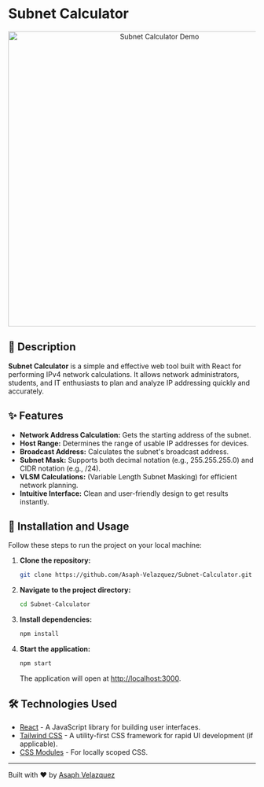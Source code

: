 # Subnet Calculator

<div align="center">
  <img src="URL_FOR_GIF_OR_IMAGE_HERE" alt="Subnet Calculator Demo" width="600"/>
</div>

## 📝 Description

**Subnet Calculator** is a simple and effective web tool built with React for performing IPv4 network calculations. It allows network administrators, students, and IT enthusiasts to plan and analyze IP addressing quickly and accurately.

## ✨ Features

- **Network Address Calculation:** Gets the starting address of the subnet.
- **Host Range:** Determines the range of usable IP addresses for devices.
- **Broadcast Address:** Calculates the subnet's broadcast address.
- **Subnet Mask:** Supports both decimal notation (e.g., 255.255.255.0) and CIDR notation (e.g., /24).
- **VLSM Calculations:** (Variable Length Subnet Masking) for efficient network planning.
- **Intuitive Interface:** Clean and user-friendly design to get results instantly.

## 🚀 Installation and Usage

Follow these steps to run the project on your local machine:

1.  **Clone the repository:**
    ```bash
    git clone https://github.com/Asaph-Velazquez/Subnet-Calculator.git
    ```

2.  **Navigate to the project directory:**
    ```bash
    cd Subnet-Calculator
    ```

3.  **Install dependencies:**
    ```bash
    npm install
    ```

4.  **Start the application:**
    ```bash
    npm start
    ```
    The application will open at [http://localhost:3000](http://localhost:3000).

## 🛠️ Technologies Used

- [React](https://reactjs.org/) - A JavaScript library for building user interfaces.
- [Tailwind CSS](https://tailwindcss.com/) - A utility-first CSS framework for rapid UI development (if applicable).
- [CSS Modules](https://github.com/css-modules/css-modules) - For locally scoped CSS.

---
Built with ❤️ by [Asaph Velazquez](https://github.com/Asaph-Velazquez)
